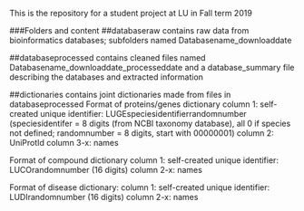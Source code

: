 This is the repository for a student project at LU in Fall term 2019

###Folders and content
##databaseraw
contains raw data from bioinformatics databases; subfolders named Databasename_downloaddate

##databaseprocessed
contains cleaned files named Databasename_downloaddate_processeddate and a database_summary file describing the databases and extracted information

##dictionaries
contains joint dictionaries made from files in databaseprocessed
Format of proteins/genes dictionary
column 1: self-created unique identifier: LUGEspeciesidentifierrandomnumber (speciesidentifer = 8 digits (from NCBI taxonomy database), all 0 if species not defined; randomnumber = 8 digits, start with 00000001)
column 2: UniProtId
column 3-x: names

Format of compound dictionary
column 1: self-created unique identifier: LUCOrandomnumber (16 digits)
column 2-x: names

Format of disease dictionary:
column 1: self-created unique identifier: LUDIrandomnumber (16 digits)
column 2-x: names


